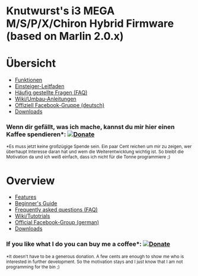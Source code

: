 # Knutwurst's i3 MEGA M/S/P/X/Chiron Hybrid Firmware <br>(based on Marlin 2.0.x)

# Übersicht

- [Funktionen](https://github.com/knutwurst/Marlin-2-0-x-Anycubic-i3-MEGA-S/wiki/Features-(Deutsch))
- [Einsteiger-Leitfaden](https://github.com/knutwurst/Marlin-2-0-x-Anycubic-i3-MEGA-S/wiki/Beginner's-Guide-(Deutsch))
- [Häufig gestellte Fragen (FAQ)](https://github.com/knutwurst/Marlin-2-0-x-Anycubic-i3-MEGA-S/wiki/FAQ-(deutsch))
- [Wiki/Umbau-Anleitungen](https://github.com/knutwurst/Marlin-2-0-x-Anycubic-i3-MEGA-S/wiki)
- [Offiziell Facebook-Gruppe (deutsch)](https://www.facebook.com/groups/3094090037303577/)
- [Downloads](https://github.com/knutwurst/Marlin-2-0-x-Anycubic-i3-MEGA-S/releases)

### Wenn dir gefällt, was ich mache, kannst du mir hier einen Kaffee spendieren*: [![Donate](https://img.shields.io/badge/Donate-PayPal-green.svg)](https://paypal.me/oliverkoester)
<sub>*Es muss jetzt keine großzügige Spende sein. Ein paar Cent reichen um mir zu zeigen, wer überhaupt Interesse daran hat und wem die Weiterentwicklung wichtig ist. So bleibt die Motivation da und ich weiß einfach, dass ich nicht für die Tonne programmiere ;)<sub>


# Overview

- [Features](https://github.com/knutwurst/Marlin-2-0-x-Anycubic-i3-MEGA-S/wiki/Features-(English))
- [Beginner's Guide](https://github.com/knutwurst/Marlin-2-0-x-Anycubic-i3-MEGA-S/wiki/Beginner's-Guide-(English))
- [Frequently asked questions (FAQ)](https://github.com/knutwurst/Marlin-2-0-x-Anycubic-i3-MEGA-S/wiki/FAQ-(english))
- [Wiki/Tutotrials](https://github.com/knutwurst/Marlin-2-0-x-Anycubic-i3-MEGA-S/wiki)
- [Official Facebook-Group (german)](https://www.facebook.com/groups/3094090037303577/)
- [Downloads](https://github.com/knutwurst/Marlin-2-0-x-Anycubic-i3-MEGA-S/releases)


### If you like what I do you can buy me a coffee*: [![Donate](https://img.shields.io/badge/Donate-PayPal-green.svg)](https://paypal.me/oliverkoester)
<sub>*It doesn't have to be a generous donation. A few cents are enough to show me who is interested in further development. So the motivation stays and I just know that I am not programming for the bin ;)<sub>

